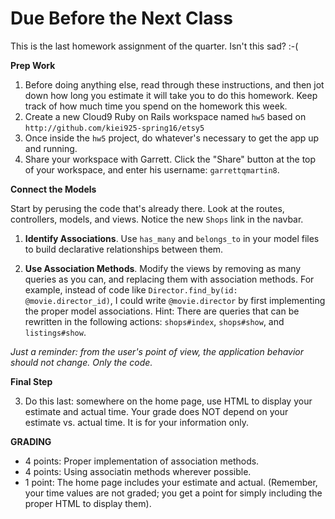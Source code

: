 # Due Before the Next Class

This is the last homework assignment of the quarter.  Isn't this sad? :-(

**Prep Work**

1. Before doing anything else, read through these instructions, and then jot down how long you estimate it will take you to do this homework. Keep track of how much time you spend on the homework this week.
3. Create a new Cloud9 Ruby on Rails workspace named `hw5` based on ```http://github.com/kiei925-spring16/etsy5```
2. Once inside the `hw5` project, do whatever's necessary to get the app up and running.
4. Share your workspace with Garrett. Click the "Share" button at the top of your workspace, and enter his username: `garrettqmartin8`.  

**Connect the Models**

Start by perusing the code that's already there.  Look at the routes, controllers, models, and views.  Notice the new `Shops` link in the navbar.



1. **Identify Associations**. Use `has_many` and `belongs_to` in your model files to build declarative relationships between them.

2. **Use Association Methods**.  Modify the views by removing as many queries as you can, and replacing them with association methods.  For example, instead of code like `Director.find_by(id: @movie.director_id)`, I could write `@movie.director` by first implementing the proper model associations.  Hint: There are queries that can be rewritten in the following actions: `shops#index`, `shops#show`, and `listings#show`.

*Just a reminder: from the user's point of view, the application behavior should not change.  Only the code.*

**Final Step**

3. Do this last: somewhere on the home page, use HTML to display your estimate and actual time.  Your grade does NOT depend on your estimate vs. actual time.  It is for your information only.


**GRADING**

- 4 points: Proper implementation of association methods.
- 4 points: Using associatin methods wherever possible.
- 1 point: The home page includes your estimate and actual. (Remember, your time values are not graded; you get a point for simply including the proper HTML to display them).

